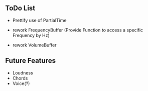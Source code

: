 ## ToDo List
- Prettify use of PartialTime

- rework FrequencyBuffer (Provide Function to access a specific Frequency by Hz)
- rework VolumeBuffer

## Future Features
- Loudness
- Chords
- Voice(?)
